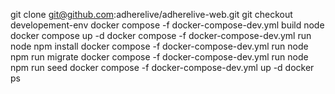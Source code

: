git clone git@github.com:adherelive/adherelive-web.git
git checkout developement-env
docker compose -f docker-compose-dev.yml build node
docker compose up -d
docker compose -f docker-compose-dev.yml run node npm install
docker compose -f docker-compose-dev.yml run node npm run migrate
docker compose -f docker-compose-dev.yml run node npm run seed
docker compose -f docker-compose-dev.yml up -d
docker ps
